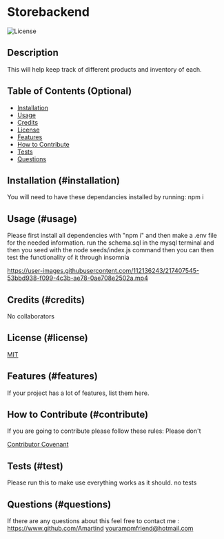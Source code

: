 # Storebackend 
![License](https://img.shields.io/badge/License-MIT-blue)
## Description
    
This will help keep track of different products and inventory of each.
    
## Table of Contents (Optional)
    
    
- [Installation](#installation)
- [Usage](#usage)
- [Credits](#credits)
- [License](#license)
- [Features](#features)
- [How to Contribute](#contribute)
- [Tests](#test)
- [Questions](#questions)
    
## Installation (#installation)
    
You will need to have these dependancies installed by running:
npm i
    
## Usage (#usage)
    
    
Please first install all dependencies with "npm i" and then make a .env file for the needed information. run the schema.sql in the mysql terminal and then you seed with the node seeds/index.js command then you can then test the functionality of it through insomnia



https://user-images.githubusercontent.com/112136243/217407545-53bbd938-f099-4c3b-ae78-0ae708e2502a.mp4


    
## Credits (#credits)
    
No collaborators
    
## License (#license)
    
[MIT](https://www.google.com/search?q=what+can+i+do+with+a+MIT+license)
    
    
## Features (#features)
    
If your project has a lot of features, list them here.
    
## How to Contribute (#contribute)

If you are going to contribute please follow these rules:
Please don't
    
[Contributor Covenant](https://www.contributor-covenant.org/)


## Tests (#test)

Please run this to make use everything works as it should.
no tests

## Questions (#questions)

If there are any questions about this feel free to contact me :
https://www.github.com/Amartind
yourampmfriend@hotmail.com
    
